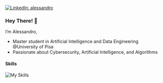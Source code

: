 [![LinkedIn: alessandro](https://img.shields.io/badge/-alessandro-blue?style=flat-square&logo=Linkedin&logoColor=white&link=https://www.linkedin.com/in/alessandro/)](https://www.linkedin.com/in/alessandro-versari-4b6533240/)

### Hey There! 👋

I’m Alessandro,

- Master student in Artificial Intelligence and Data Engineering @University of Pisa
- Passionate about Cybersecurity, Artificial Intelligence, and Algorithms

#### Skills

![My Skills](https://skillicons.dev/icons?i=go,cpp,py,svelte,tailwind)
